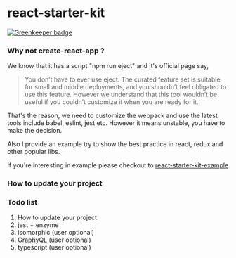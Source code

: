 # react-starter-kit

[![Greenkeeper badge](https://badges.greenkeeper.io/abrcdf1023/react-starter-kit.svg)](https://greenkeeper.io/)

### Why not create-react-app ?

We know that it has a script "npm run eject" and it's official page say,

> You don’t have to ever use eject. The curated feature set is suitable for small and middle deployments, and you shouldn’t feel obligated to use this feature. However we understand that this tool wouldn’t be useful if you couldn’t customize it when you are ready for it.

That's the reason, we need to customize the webpack and use the latest tools include babel, eslint, jest etc. However it means unstable, you have to make the decision.

Also I provide an example try to show the best practice in react, redux and other popular libs.

If you're interesting in example please checkout to [react-starter-kit-example](https://github.com/abrcdf1023/react-starter-kit-example)

### How to update your project

### Todo list

1. How to update your project
1. jest + enzyme
1. isomorphic (user optional)
1. GraphyQL (user optional)
1. typescript (user optional)
